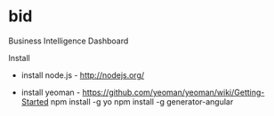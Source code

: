 bid
===

Business Intelligence Dashboard

Install
- install node.js - http://nodejs.org/

- install yeoman - https://github.com/yeoman/yeoman/wiki/Getting-Started
    npm install -g yo
    npm install -g generator-angular
